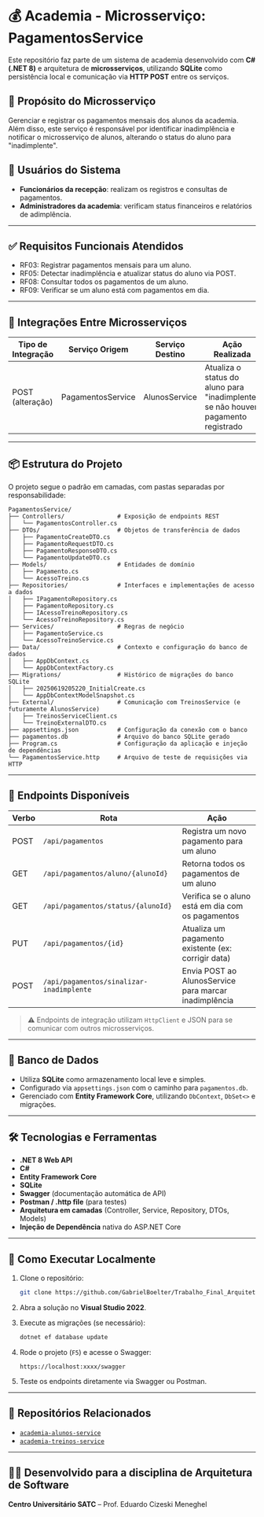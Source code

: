 # 💰 Academia - Microsserviço: PagamentosService

Este repositório faz parte de um sistema de academia desenvolvido com **C# (.NET 8)** e arquitetura de **microsserviços**, utilizando **SQLite** como persistência local e comunicação via **HTTP POST** entre os serviços.

## 🎯 Propósito do Microsserviço

Gerenciar e registrar os pagamentos mensais dos alunos da academia. Além disso, este serviço é responsável por identificar inadimplência e notificar o microsserviço de alunos, alterando o status do aluno para "inadimplente".

## 👥 Usuários do Sistema

- **Funcionários da recepção**: realizam os registros e consultas de pagamentos.
- **Administradores da academia**: verificam status financeiros e relatórios de adimplência.

---

## ✅ Requisitos Funcionais Atendidos

- RF03: Registrar pagamentos mensais para um aluno.
- RF05: Detectar inadimplência e atualizar status do aluno via POST.
- RF08: Consultar todos os pagamentos de um aluno.
- RF09: Verificar se um aluno está com pagamentos em dia.

---

## 🔁 Integrações Entre Microsserviços

| Tipo de Integração | Serviço Origem     | Serviço Destino     | Ação Realizada                                                                  |
|--------------------|--------------------|----------------------|----------------------------------------------------------------------------------|
| POST (alteração)   | PagamentosService  | AlunosService        | Atualiza o status do aluno para "inadimplente" se não houver pagamento registrado |

---

## 📦 Estrutura do Projeto

O projeto segue o padrão em camadas, com pastas separadas por responsabilidade:

```
PagamentosService/
├── Controllers/               # Exposição de endpoints REST
│   └── PagamentosController.cs
├── DTOs/                      # Objetos de transferência de dados
│   ├── PagamentoCreateDTO.cs
│   ├── PagamentoRequestDTO.cs
│   ├── PagamentoResponseDTO.cs
│   └── PagamentoUpdateDTO.cs
├── Models/                    # Entidades de domínio
│   ├── Pagamento.cs
│   └── AcessoTreino.cs
├── Repositories/              # Interfaces e implementações de acesso a dados
│   ├── IPagamentoRepository.cs
│   ├── PagamentoRepository.cs
│   ├── IAcessoTreinoRepository.cs
│   └── AcessoTreinoRepository.cs
├── Services/                  # Regras de negócio
│   ├── PagamentoService.cs
│   └── AcessoTreinoService.cs
├── Data/                      # Contexto e configuração do banco de dados
│   ├── AppDbContext.cs
│   └── AppDbContextFactory.cs
├── Migrations/                # Histórico de migrações do banco SQLite
│   ├── 20250619205220_InitialCreate.cs
│   └── AppDbContextModelSnapshot.cs
├── External/                  # Comunicação com TreinosService (e futuramente AlunosService)
│   ├── TreinosServiceClient.cs
│   └── TreinoExternalDTO.cs
├── appsettings.json           # Configuração da conexão com o banco
├── pagamentos.db              # Arquivo do banco SQLite gerado
├── Program.cs                 # Configuração da aplicação e injeção de dependências
└── PagamentosService.http     # Arquivo de teste de requisições via HTTP
```

---

## 🔗 Endpoints Disponíveis

| Verbo | Rota                                     | Ação                                               |
|-------|------------------------------------------|----------------------------------------------------|
| POST  | `/api/pagamentos`                        | Registra um novo pagamento para um aluno           |
| GET   | `/api/pagamentos/aluno/{alunoId}`        | Retorna todos os pagamentos de um aluno            |
| GET   | `/api/pagamentos/status/{alunoId}`       | Verifica se o aluno está em dia com os pagamentos  |
| PUT   | `/api/pagamentos/{id}`                   | Atualiza um pagamento existente (ex: corrigir data)|
| POST  | `/api/pagamentos/sinalizar-inadimplente` | Envia POST ao AlunosService para marcar inadimplência |

> ⚠️ Endpoints de integração utilizam `HttpClient` e JSON para se comunicar com outros microsserviços.

---

## 💾 Banco de Dados

- Utiliza **SQLite** como armazenamento local leve e simples.
- Configurado via `appsettings.json` com o caminho para `pagamentos.db`.
- Gerenciado com **Entity Framework Core**, utilizando `DbContext`, `DbSet<>` e migrações.

---

## 🛠️ Tecnologias e Ferramentas

- **.NET 8 Web API**
- **C#**
- **Entity Framework Core**
- **SQLite**
- **Swagger** (documentação automática de API)
- **Postman / .http file** (para testes)
- **Arquitetura em camadas** (Controller, Service, Repository, DTOs, Models)
- **Injeção de Dependência** nativa do ASP.NET Core

---

## 🚀 Como Executar Localmente

1. Clone o repositório:
   ```bash
   git clone https://github.com/GabrielBoelter/Trabalho_Final_Arquitetura_PagamentosService
   ```

2. Abra a solução no **Visual Studio 2022**.

3. Execute as migrações (se necessário):
   ```bash
   dotnet ef database update
   ```

4. Rode o projeto (`F5`) e acesse o Swagger:
   ```
   https://localhost:xxxx/swagger
   ```

5. Teste os endpoints diretamente via Swagger ou Postman.

---

## 📂 Repositórios Relacionados

- [`academia-alunos-service`](https://github.com/GabrielBoelter/Trabalho_Final_Arquitetura_AlunosService)
- [`academia-treinos-service`](https://github.com/GabrielBoelter/Trabalho_Final_Arquitetura_TreinosService)

---

## 👨‍🏫 Desenvolvido para a disciplina de Arquitetura de Software  
**Centro Universitário SATC** – Prof. Eduardo Cizeski Meneghel  
